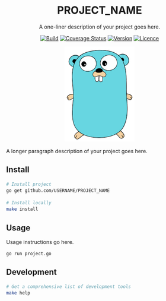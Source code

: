<div align="center">

# PROJECT_NAME

A one-liner description of your project goes here.

[![Build](https://github.com/USERNAME/PROJECT_NAME/workflows/build/badge.svg)](https://github.com/USERNAME/PROJECT_NAME/actions)
[![Coverage Status](https://coveralls.io/repos/github/USERNAME/PROJECT_NAME/badge.svg?branch=main)](https://coveralls.io/github/USERNAME/PROJECT_NAME?branch=main)
[![Version](https://img.shields.io/github/v/tag/USERNAME/PROJECT_NAME)](https://github.com/USERNAME/PROJECT_NAME/releases)
[![Licence](https://img.shields.io/github/license/USERNAME/PROJECT_NAME)](LICENSE)

<img src="https://raw.githubusercontent.com/justintime50/assets/main/src/golang-template/showcase.png" alt="Showcase">

</div>

A longer paragraph description of your project goes here.

## Install

```bash
# Install project
go get github.com/USERNAME/PROJECT_NAME

# Install locally
make install
```

## Usage

Usage instructions go here.

```bash
go run project.go
```

## Development

```bash
# Get a comprehensive list of development tools
make help
```
